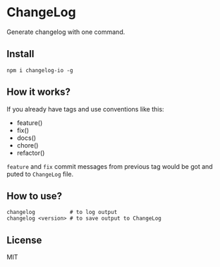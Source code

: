 # ChangeLog

Generate changelog with one command.

## Install

```
npm i changelog-io -g
```

## How it works?

If you already have tags and use conventions like this:

- feature(<scrope>) <command message>
- fix(<scope>) <commit message>
- docs(<scope>) <commit message>
- chore(<scope>) <commit message>
- refactor(<scope>) <commit message>

`feature` and `fix` commit messages from previous
tag would be got and puted to `ChangeLog` file.

## How to use?

```
changelog           # to log output
changelog <version> # to save output to ChangeLog
```

## License

MIT
